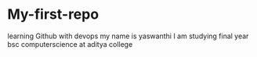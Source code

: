 # My-first-repo
learning Github with devops
my name is yaswanthi
I am studying final year bsc computerscience at aditya college
